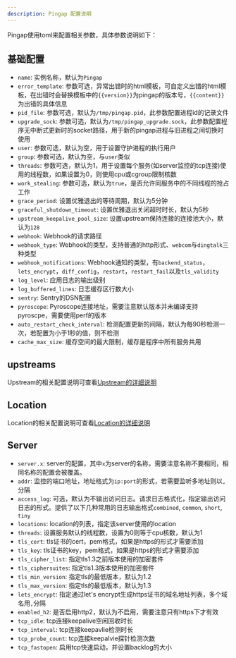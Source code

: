 ```yaml
---
description: Pingap 配置说明
---
```


Pingap使用toml来配置相关参数，具体参数说明如下：

## 基础配置

- `name`: 实例名称，默认为`Pingap`
- `error_template`: 参数可选，异常出错时的html模板，可自定义出错的html模板，在出错时会替换模板中的`{{version}}`为pingap的版本号，`{{content}}`为出错的具体信息
- `pid_file`: 参数可选，默认为`/tmp/pingap.pid`，此参数配置进程id的记录文件
- `upgrade_sock`: 参数可选，默认为`/tmp/pingap_upgrade.sock`，此参数配置程序无中断式更新时的socket路径，用于新的pingap进程与旧进程之间切换时使用
- `user`: 参数可选，默认为空，用于设置守护进程的执行用户
- `group`: 参数可选，默认为空，与`user`类似
- `threads`: 参数可选，默认为1，用于设置每个服务(如server监控的tcp连接)使用的线程数，如果设置为0，则使用cpu或cgroup限制核数
- `work_stealing`: 参数可选，默认为`true`，是否允许同服务中的不同线程的抢占工作
- `grace_period`: 设置优雅退出的等待周期，默认为5分钟
- `graceful_shutdown_timeout`: 设置优雅退出关闭超时时长，默认为5秒
- `upstream_keepalive_pool_size`: 设置upstream保持连接的连接池大小，默认为`128`
- `webhook`: Webhook的请求路径
- `webhook_type`: Webhook的类型，支持普通的http形式、`webcom`与`dingtalk`三种类型
- `webhook_notifications`: Webhook通知的类型，有`backend_status`，`lets_encrypt`，`diff_config`，`restart`，`restart_fail`以及`tls_validity`
- `log_level`: 应用日志的输出级别
- `log_buffered_lines`: 日志缓存区行数大小
- `sentry`: Sentry的DSN配置
- `pyroscope`: Pyroscope连接地址，需要注意默认版本并未编译支持pyroscpe，需要使用perf的版本
- `auto_restart_check_interval`: 检测配置更新的间隔，默认为每90秒检测一次，若配置为小于1秒的值，则不检测
- `cache_max_size`: 缓存空间的最大限制，缓存是程序中所有服务共用

## upstreams

Upstream的相关配置说明可查看[Upstream的详细说明](./upstream_zh.md)

## Location

Location的相关配置说明可查看[Location的详细说明](./location_zh.md)

## Server

- `server.x`: server的配置，其中`x`为server的名称，需要注意名称不要相同，相同名称的配置会被覆盖。
- `addr`: 监控的端口地址，地址格式为`ip:port`的形式，若需要监听多地址则以`,`分隔
- `access_log`: 可选，默认为不输出访问日志。请求日志格式化，指定输出访问日志的形式。提供了以下几种常用的日志输出格式`combined`, `common`, `short`, `tiny`
- `locations`: location的列表，指定该server使用的location
- `threads`: 设置服务默认的线程数，设置为0则等于cpu核数，默认为1
- `tls_cert`: tls证书的cert，pem格式，如果是https的形式才需要添加
- `tls_key`: tls证书的key，pem格式，如果是https的形式才需要添加
- `tls_cipher_list`: 指定tls1.3之前版本使用的加密套件
- `tls_ciphersuites`: 指定tls1.3版本使用的加密套件
- `tls_min_version`: 指定tls的最低版本，默认为1.2
- `tls_max_version`: 指定tls的最低版本，默认为1.3
- `lets_encrypt`: 指定通过let's encrypt生成https证书的域名地址列表，多个域名用`,`分隔
- `enabled_h2`: 是否启用http2，默认为不启用，需要注意只有https下才有效
- `tcp_idle`: tcp连接keepalive空闲回收时长
- `tcp_interval`: tcp连接keepavlie检测时长
- `tcp_probe_count`: tcp连接keepalvie探针检测次数
- `tcp_fastopen`: 启用tcp快速启动，并设置backlog的大小
